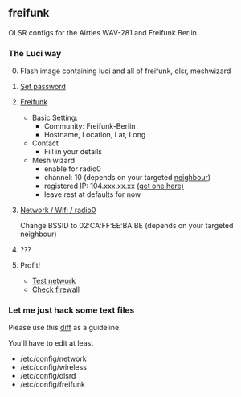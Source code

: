 ## freifunk ##
OLSR configs for the Airties WAV-281 and Freifunk Berlin.

### The Luci way ###

0. Flash image containing luci and all of freifunk, olsr, meshwizard
1. [Set password](http://192.168.1.1/cgi-bin/luci/admin/system/admin)
2. [Freifunk](http://192.168.1.200/cgi-bin/luci/admin/freifunk/)
	* Basic Setting:
	  - Community: Freifunk-Berlin
	  - Hostname, Location, Lat, Long
	* Contact
	  - Fill in your details
	* Mesh wizard
	  - enable for radio0
	  - channel: 10 (depends on your targeted [neighbour](http://openwifimap.net))
	  - registered IP: 104.xxx.xx.xx [(get one here)](http://ip.berlin.freifunk.net)
	  - leave rest at defaults for now	  
3. [Network / Wifi / radio0](http://192.168.1.1/cgi-bin/luci/admin/network/wireless/radio0.network1)

   Change BSSID to 02:CA:FF:EE:BA:BE (depends on your targeted neighbour)

4. ???
5. Profit!
   * [Test network](http://192.168.1.1/cgi-bin/luci/admin/network/diagnostics/)
   * [Check firewall](http://192.168.1.1/cgi-bin/luci/admin/network/firewall/rules/)

### Let me just hack some text files ###

Please use this [diff](https://github.com/gitmo/freifunk/commit/a4a52cb263792928a64b30768c54602e60c07e36) as a guideline.

You'll have to edit at least

* /etc/config/network
* /etc/config/wireless
* /etc/config/olsrd
* /etc/config/freifunk

